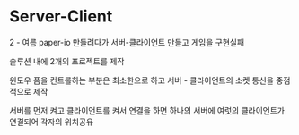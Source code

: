 # Server-Client
2 - 여름  paper-io 만들려다가 서버-클라이언트 만들고 게임을 구현실패

솔루션 내에 2개의 프로젝트를 제작

윈도우 폼을 컨트롤하는 부분은 최소한으로 하고 서버 - 클라이언트의 소켓 통신을 중점적으로 제작

서버를 먼저 켜고 클라이언트를 켜서 연결을 하면 하나의 서버에 여럿의 클라이언트가 연결되어 각자의 위치공유
